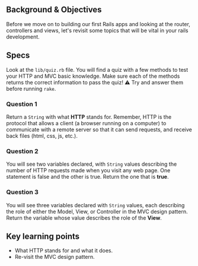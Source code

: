 ## Background & Objectives

Before we move on to building our first Rails apps and looking at the router, controllers and views, let's revisit some topics that will be vital in your rails development.

## Specs

Look at the `lib/quiz.rb` file. You will find a quiz with a few methods
to test your HTTP and MVC basic knowledge. Make sure each of the methods returns
the correct information to pass the quiz! ⚠️ Try and answer them before running `rake`.

### Question 1

Return a `String` with what **HTTP** stands for. Remember, HTTP is the protocol that
allows a client (a browser running on a computer) to communicate with a remote server
so that it can send requests, and receive back files (html, css, js, etc.).

### Question 2

You will see two variables declared, with `String` values describing the number of HTTP
requests made when you visit any web page. One statement is false and the other is true.
Return the one that is **true**.

### Question 3

You will see three variables declared with `String` values, each describing the role of
either the Model, View, or Controller in the MVC design pattern. Return the variable whose
value describes the role of the **View**.

## Key learning points

- What HTTP stands for and what it does.
- Re-visit the MVC design pattern.
